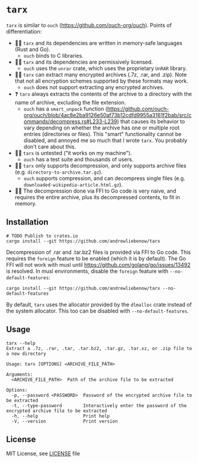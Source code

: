 # `tarx`

`tarx` is similar to `ouch` (https://github.com/ouch-org/ouch). Points of differentiation:

- 👍🏻 `tarx` and its dependencies are written in memory-safe languages (Rust and Go).
  - `ouch` binds to C libraries.
- 👍🏻 `tarx` and its dependencies are permissively licensed.
  - `ouch` uses the `unrar` crate, which uses the proprietary `UnRAR` library.
- 👍🏻 `tarx` can extract many encrypted archives (.7z, .rar, and .zip). Note that not all encryption schemes supported by these formats may work.
  - `ouch` does not support extracting any encrypted archives.
- ❓ `tarx` always extracts the contents of the archive to a directory with the name of archive, excluding the file extension.
  - `ouch` has a `smart_unpack` function (https://github.com/ouch-org/ouch/blob/4ac8e2ba9126e50af73b12cdfd9955a3161f2bab/src/commands/decompress.rs#L233-L239) that causes its behavior to vary depending on whether the archive has one or multiple root entries (directories or files). This "smart" functionality cannot be disabled, and annoyed me so much that I wrote `tarx`. You probably don't care about this.
- 👎🏻 `tarx` is untested ("it works on my machine").
  - `ouch` has a test suite and thousands of users.
- 👎🏻 `tarx` only supports decompression, and only supports archive files (e.g. `directory-to-archive.tar.gz`).
  - `ouch` supports compression, and can decompress single files (e.g. `downloaded-wikipedia-article.html.gz`).
- 👎🏻 The decompression done via FFI to Go code is very naive, and requires the entire archive, plus its decompressed contents, to fit in memory.

## Installation

```shell
# TODO Publish to crates.io
cargo install --git https://github.com/andrewliebenow/tarx
```

Decompression of .rar and .tar.bz2 files is provided via FFI to Go code. This requires the `foreign` feature to be enabled (which it is by default). The Go FFI will not work with musl until https://github.com/golang/go/issues/13492 is resolved. In musl environments, disable the `foreign` feature with `--no-default-features`:

```shell
cargo install --git https://github.com/andrewliebenow/tarx --no-default-features
```

By default, `tarx` uses the allocator provided by the `dlmalloc` crate instead of the system allocator. This too can be disabled with `--no-default-features`.

## Usage

```shell
tarx --help
Extract a .7z, .rar, .tar, .tar.bz2, .tar.gz, .tar.xz, or .zip file to a new directory

Usage: tarx [OPTIONS] <ARCHIVE_FILE_PATH>

Arguments:
  <ARCHIVE_FILE_PATH>  Path of the archive file to be extracted

Options:
  -p, --password <PASSWORD>  Password of the encrypted archive file to be extracted
  -t, --type-password        Interactively enter the password of the encrypted archive file to be extracted
  -h, --help                 Print help
  -V, --version              Print version
```

## License

MIT License, see <a href="LICENSE">LICENSE</a> file
